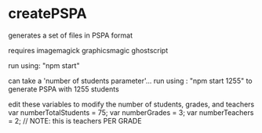 # createPSPA
generates a set of files in PSPA format

requires imagemagick graphicsmagic ghostscript

run using: "npm start"

can take a 'number of students parameter'...
run using : "npm start 1255" to generate PSPA with 1255 students

edit these variables to modify the number of students, grades, and teachers
var numberTotalStudents = 75;
var numberGrades = 3;
var numberTeachers = 2;  // NOTE: this is teachers PER GRADE

